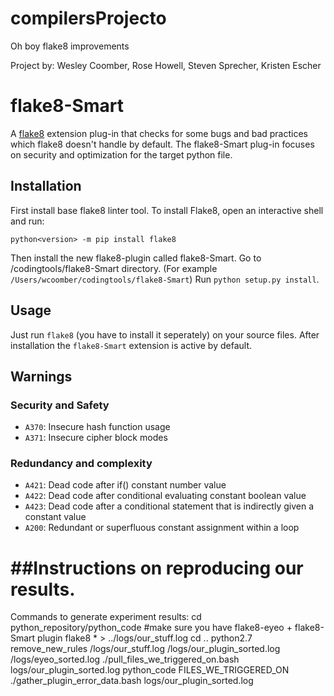 # compilersProjecto
Oh boy flake8 improvements

Project by: Wesley Coomber, Rose Howell, Steven Sprecher, Kristen Escher

# flake8-Smart

A [flake8](https://flake8.readthedocs.io) extension plug-in that checks for some bugs and bad practices which flake8 doesn't
handle by default. The flake8-Smart plug-in focuses on security and optimization for the target python file.

## Installation
First install base flake8 linter tool.
To install Flake8, open an interactive shell and run:

`python<version> -m pip install flake8`

Then install the new flake8-plugin called flake8-Smart.
Go to /codingtools/flake8-Smart directory. (For example `/Users/wcoomber/codingtools/flake8-Smart`)
Run `python setup.py install`.

## Usage

Just run `flake8` (you have to install it seperately) on your source files.
After installation the `flake8-Smart` extension is active by default.

## Warnings

### Security and Safety

* `A370`: Insecure hash function usage
* `A371`: Insecure cipher block modes

### Redundancy and complexity

* `A421`: Dead code after if() constant number value
* `A422`: Dead code after conditional evaluating constant boolean value
* `A423`: Dead code after a conditional statement that is indirectly given a constant value
* `A200`: Redundant or superfluous constant assignment within a loop


##Instructions on reproducing our results.
=======

Commands to generate experiment results:
cd python_repository/python_code
#make sure you have flake8-eyeo + flake8-Smart plugin 
flake8 * > ../logs/our_stuff.log
cd ..
python2.7 remove_new_rules /logs/our_stuff.log /logs/our_plugin_sorted.log /logs/eyeo_sorted.log
./pull_files_we_triggered_on.bash logs/our_plugin_sorted.log python_code FILES_WE_TRIGGERED_ON
./gather_plugin_error_data.bash logs/our_plugin_sorted.log
